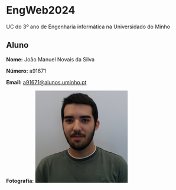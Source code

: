 # EngWeb2024

UC do 3º ano de Engenharia informática na Universidado do Minho

## Aluno
**Nome:** João Manuel Novais da Silva

**Número:** a91671

**Email:** a91671@alunos.uminho.pt

**Fotografia:** <img src='imagem/JoaoManuelNovaisdaSilva.png' width='250'>
